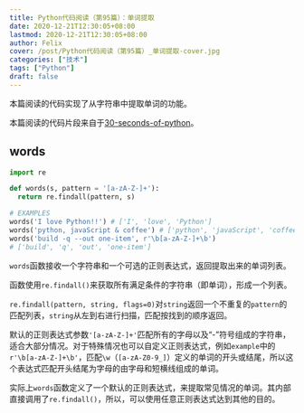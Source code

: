 ```yaml
---
title: Python代码阅读（第95篇）：单词提取
date: 2020-12-21T12:30:05+08:00
lastmod: 2020-12-21T12:30:05+08:00
author: Felix
cover: /post/Python代码阅读（第95篇）_单词提取-cover.jpg
categories: ["技术"]
tags: ["Python"]
draft: false
---
```


本篇阅读的代码实现了从字符串中提取单词的功能。

本篇阅读的代码片段来自于[30-seconds-of-python](https://github.com/30-seconds/30-seconds-of-python)。

<!--more-->

## words

```py
import re

def words(s, pattern = '[a-zA-Z-]+'):
  return re.findall(pattern, s)

# EXAMPLES
words('I love Python!!') # ['I', 'love', 'Python']
words('python, javaScript & coffee') # ['python', 'javaScript', 'coffee']
words('build -q --out one-item', r'\b[a-zA-Z-]+\b')
# ['build', 'q', 'out', 'one-item']
```

`words`函数接收一个字符串和一个可选的正则表达式，返回提取出来的单词列表。

函数使用`re.findall()`来获取所有满足条件的字符串（即单词），形成一个列表。

`re.findall(pattern, string, flags=0)`对`string`返回一个不重复的`pattern`的匹配列表，`string`从左到右进行扫描，匹配按找到的顺序返回。

默认的正则表达式参数`'[a-zA-Z-]+'`匹配所有的字母以及“-”符号组成的字符串，适合大部分情况。对于特殊情况也可以自定义正则表达式，例如`example`中的`r'\b[a-zA-Z-]+\b'`，匹配`\w`（`[a-zA-Z0-9_]`）定义的单词的开头或结尾，所以这个表达式匹配开头结尾为字母的由字母和短横线组成的单词。

实际上`words`函数定义了一个默认的正则表达式，来提取常见情况的单词。其内部直接调用了`re.findall()`，所以，可以使用任意正则表达式达到其他的目的。
